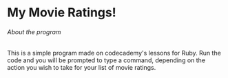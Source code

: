 <h1> My Movie Ratings! </h1>

<h6> About the program </h6>

This is a simple program made on codecademy's lessons for Ruby. Run the code and you will be prompted to type a command, depending on the action you wish to take for your list of movie ratings.
